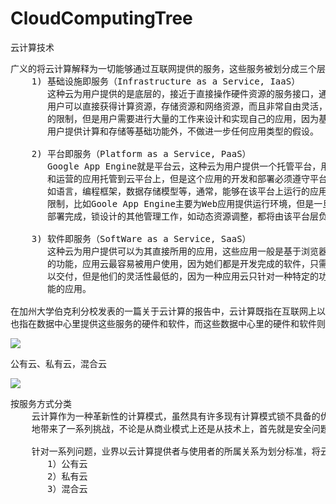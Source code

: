 # CloudComputingTree
云计算技术

<pre>
广义的将云计算解释为一切能够通过互联网提供的服务，这些服务被划分成三个层次: 
    1) 基础设施即服务（Infrastructure as a Service, IaaS）
       这种云为用户提供的是底层的，接近于直接操作硬件资源的服务接口，通过调用这些接口，
       用户可以直接获得计算资源，存储资源和网络资源，而且非常自由灵活，几乎不受逻辑上
       的限制，但是用户需要进行大量的工作来设计和实现自己的应用，因为基础设施云处理为
       用户提供计算和存储等基础功能外，不做进一步任何应用类型的假设。
  
	2) 平台即服务（Platform as a Service, PaaS）
       Google App Engine就是平台云，这种云为用户提供一个托管平台，用户可以将他们所开发
       和运营的应用托管到云平台上，但是这个应用的开发和部署必须遵守平台特定的规则和限制，
       如语言，编程框架，数据存储模型等，通常，能够在该平台上运行的应用类型也会受到一定的
       限制，比如Goole App Engine主要为Web应用提供运行环境，但是一旦客户的应用被开发和
       部署完成，锁设计的其他管理工作，如动态资源调整，都将由该平台层负责。     

	3) 软件即服务（SoftWare as a Service, SaaS）
       这种云为用户提供可以为其直接所用的应用，这些应用一般是基于浏览器的，针对某一项特定
       的功能，应用云最容易被用户使用，因为她们都是开发完成的软件，只需要进行一些定制就可
       以交付，但是他们的灵活性最低的，因为一种应用云只针对一种特定的功能，无法提供其他功
       能的应用。
	
在加州大学伯克利分校发表的一篇关于云计算的报告中，云计算既指在互联网上以服务形式提供的应用，
也指在数据中心里提供这些服务的硬件和软件，而这些数据中心里的硬件和软件则被称为云。	
</pre>

![](https://i.imgur.com/5l1t1Tg.png)

公有云、私有云，混合云

![](https://i.imgur.com/FMkzx6R.png)

<pre>
按服务方式分类
    云计算作为一种革新性的计算模式，虽然具有许多现有计算模式锁不具备的优势，但是也不可否认
    地带来了一系列挑战，不论是从商业模式上还是从技术上，首先就是安全问题，对于那些对数据安全要求很高的企业来说，客户信息是最宝贵的财富，一旦被人窃取或损坏，后果将不堪设想。其次就是可靠性问题，例如银行希望每一笔交易都能快速，准确的完成，因为准确的数据记录和可靠的信息传输是让用户满意的必要条件，还有就是监管问题，有的企业希望自己的IT部门完全被公司掌握，不受外界的干扰和控制，虽然云计算可以通过系统隔离和安全保护措施为用户提供有保障的数据安全，通过服务质量管理来为用户提供可靠的服务，但是任由可能不能满足用户的所有需求。

    针对一系列问题，业界以云计算提供者与使用者的所属关系为划分标准，将云计算分为三类，
       1）公有云
       2）私有云
       3）混合云
</pre>

